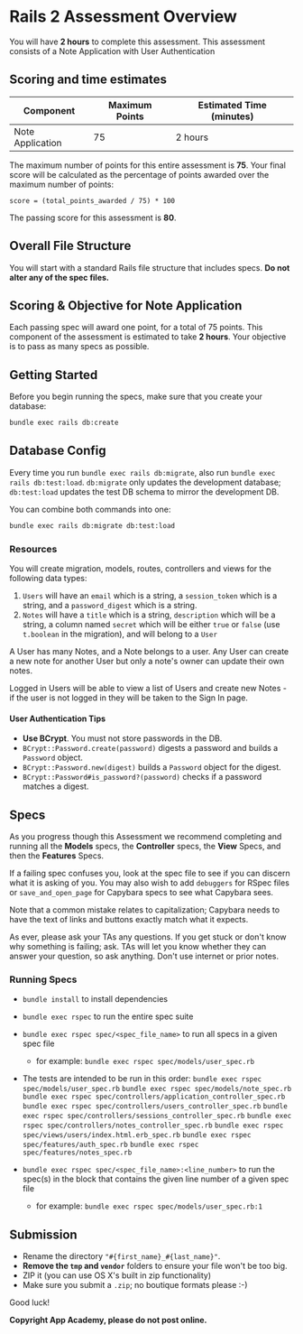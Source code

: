 # Rails 2 Assessment Overview

You will have **2 hours** to complete this assessment. This assessment consists
of a Note Application with User Authentication

## Scoring and time estimates

| Component        | Maximum Points | Estimated Time (minutes) |
| ---------------- | -------------- | ------------------------ |
| Note Application | 75             | 2 hours                  |

The maximum number of points for this entire assessment is **75**. Your final
score will be calculated as the percentage of points awarded over the maximum
number of points:

`score = (total_points_awarded / 75) * 100`

The passing score for this assessment is **80**.

## Overall File Structure

You will start with a standard Rails file structure that includes specs. **Do
not alter any of the spec files.**

## Scoring & Objective for Note Application

Each passing spec will award one point, for a total of 75 points. This component
of the assessment is estimated to take **2 hours**. Your objective
is to pass as many specs as possible.

## Getting Started

Before you begin running the specs, make sure that you create your database:

```sh
bundle exec rails db:create
```

## Database Config

Every time you run `bundle exec rails db:migrate`, also run
`bundle exec rails db:test:load`. `db:migrate` only updates the development
database; `db:test:load` updates the test DB schema to mirror the development
DB.

You can combine both commands into one:

```sh
bundle exec rails db:migrate db:test:load
```

### Resources

You will create migration, models, routes, controllers and views for the
following data types:

1. `Users` will have an `email` which is a string, a `session_token` which is a
   string, and a `password_digest` which is a string.
2. `Notes` will have a `title` which is a string, `description` which will be a
   string, a column named `secret` which will be either `true` or `false` (use
   `t.boolean` in the migration), and will belong to a `User`

A User has many Notes, and a Note belongs to a user. Any User can create a new
note for another User but only a note's owner can update their own notes.

Logged in Users will be able to view a list of Users and create new Notes - if
the user is not logged in they will be taken to the Sign In page.

#### User Authentication Tips

- **Use BCrypt**. You must not store passwords in the DB.
- `BCrypt::Password.create(password)` digests a password and builds a `Password`
  object.
- `BCrypt::Password.new(digest)` builds a `Password` object for the digest.
- `BCrypt::Password#is_password?(password)` checks if a password matches a
  digest.

## Specs

As you progress though this Assessment we recommend completing and running all
the **Models** specs, the **Controller** specs, the **View** Specs, and then the
**Features** Specs.

If a failing spec confuses you, look at the spec file to see if you can discern
what it is asking of you. You may also wish to add `debuggers` for RSpec files
or `save_and_open_page` for Capybara specs to see what Capybara sees.

Note that a common mistake relates to capitalization; Capybara needs to have the
text of links and buttons exactly match what it expects.

As ever, please ask your TAs any questions. If you get stuck or don't know why
something is failing; ask. TAs will let you know whether they can answer your
question, so ask anything. Don't use internet or prior notes.

### Running Specs

- `bundle install` to install dependencies
- `bundle exec rspec` to run the entire spec suite
- `bundle exec rspec spec/<spec_file_name>` to run all specs in a given spec
  file

  - for example: `bundle exec rspec spec/models/user_spec.rb`

- The tests are intended to be run in this order:
  `bundle exec rspec spec/models/user_spec.rb`
  `bundle exec rspec spec/models/note_spec.rb`
  `bundle exec rspec spec/controllers/application_controller_spec.rb`
  `bundle exec rspec spec/controllers/users_controller_spec.rb`
  `bundle exec rspec spec/controllers/sessions_controller_spec.rb`
  `bundle exec rspec spec/controllers/notes_controller_spec.rb`
  `bundle exec rspec spec/views/users/index.html.erb_spec.rb`
  `bundle exec rspec spec/features/auth_spec.rb`
  `bundle exec rspec spec/features/notes_spec.rb`

- `bundle exec rspec spec/<spec_file_name>:<line_number>` to run the spec(s) in
  the block that contains the given line number of a given spec file
  - for example: `bundle exec rspec spec/models/user_spec.rb:1`

## Submission

- Rename the directory `"#{first_name}_#{last_name}"`.
- **Remove the `tmp` and `vendor`** folders to ensure your file won't be too
  big.
- ZIP it (you can use OS X's built in zip functionality)
- Make sure you submit a `.zip`; no boutique formats please :-)

Good luck!

**Copyright App Academy, please do not post online.**

